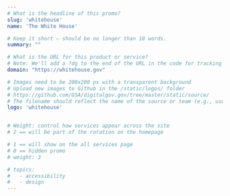 ```yaml
---
# What is the headline of this promo?
slug: 'whitehouse'
name: 'The White House'

# Keep it short — should be no longer than 10 words.
summary: ""

# What is the URL for this product or service?
# Note: We'll add a ?dg to the end of the URL in the code for tracking purposes
domain: "https://whitehouse.gov"

# Images need to be 200x200 px with a transparent background
# Upload new images to Github in the /static/logos/ folder
# https://github.com/GSA/digitalgov.gov/tree/master/static/source/
# The filename should reflect the name of the source or team (e.g., usds-logo.png)
logo: 'whitehouse'


# Weight: control how services appear across the site
# 2 == will be part of the rotation on the homepage

# 1 == will show on the all services page
# 0 == hidden promo
# weight: 3

# topics:
#   - accessibility
#   - design
---
```

